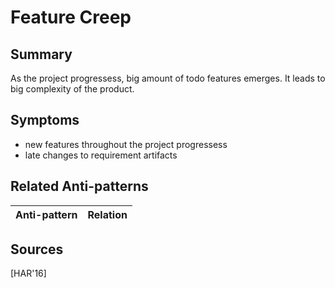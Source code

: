 # Feature Creep

## Summary
As the project progressess, big amount of todo features emerges. It leads to big complexity of the product.

## Symptoms
 - new features throughout the project progressess
 - late changes to requirement artifacts

## Related Anti-patterns
| Anti-pattern  | Relation |
|--|--|

## Sources
[HAR'16]
